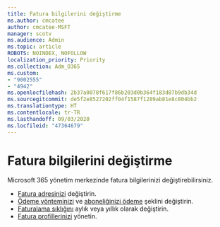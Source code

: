 ```yaml
---
title: Fatura bilgilerini değiştirme
ms.author: cmcatee
author: cmcatee-MSFT
manager: scotv
ms.audience: Admin
ms.topic: article
ROBOTS: NOINDEX, NOFOLLOW
localization_priority: Priority
ms.collection: Adm_O365
ms.custom:
- "9002555"
- "4942"
ms.openlocfilehash: 2b37a0078f617f86b203d0b364f183d87b9db34d
ms.sourcegitcommit: de5f2e8527202ff04f1587f1289ab81e8c804bb2
ms.translationtype: HT
ms.contentlocale: tr-TR
ms.lasthandoff: 09/03/2020
ms.locfileid: "47364679"
---
```

# <a name="change-billing-information"></a>Fatura bilgilerini değiştirme

Microsoft 365 yönetim merkezinde fatura bilgilerinizi değiştirebilirsiniz. 

- [Fatura adresinizi](https://docs.microsoft.com/microsoft-365/commerce/billing-and-payments/change-your-billing-addresses) değiştirin.
- [Ödeme yönteminizi](https://docs.microsoft.com/microsoft-365/commerce/billing-and-payments/manage-payment-methods) ve [aboneliğinizi ödeme](https://docs.microsoft.com/microsoft-365/commerce/billing-and-payments/pay-for-your-subscription) şeklini değiştirin.
- [Faturalama sıklığını](https://docs.microsoft.com/microsoft-365/commerce/billing-and-payments/change-payment-frequency) aylık veya yıllık olarak değiştirin.
- [Fatura profillerinizi](https://docs.microsoft.com/microsoft-365/commerce/billing-and-payments/manage-billing-profiles) yönetin.
